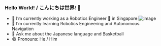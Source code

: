 ### Hello World! / こんにちは世界! 👋
- 🔭 I’m currently working as a Robotics Engineer :robot: in Singapore  ![image](https://user-images.githubusercontent.com/79893112/147637992-cd72ca9b-7f8d-400a-8c09-571bfde7327e.png)
- 🌱 I’m currently learning Robotics Engineering and Autonomous Navigation
- 💬 Ask me about the Japanese language and Basketball
- 😄 Pronouns: He / Him
<!--
**adrielho10/adrielho10** is a ✨ _special_ ✨ repository because its `README.md` (this file) appears on your GitHub profile.

Here are some ideas to get you started:

- 🔭 I’m currently working on ...
- 🌱 I’m currently learning ...
- 👯 I’m looking to collaborate on ...
- 🤔 I’m looking for help with ...
- 💬 Ask me about ...
- 📫 How to reach me: ...
- 😄 Pronouns: ...
- ⚡ Fun fact: ...
-->
